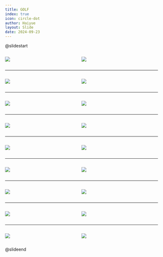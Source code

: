 ```yaml
---
title: GOLF
index: true
icon: circle-dot
author: Haiyue
layout: Slide
date: 2024-09-23
---
```

 
@slidestart

<div style="display:flex">
<div style="flex:1">

![](https://raw.githubusercontent.com/yclord/reading/refs/heads/master/english/Level-R/GOLF/001.webp)
</div>
<div style="flex:1">

![](https://raw.githubusercontent.com/yclord/reading/refs/heads/master/english/Level-R/GOLF/002.webp)
</div>
</div>

---

<div style="display:flex">
<div style="flex:1">

![](https://raw.githubusercontent.com/yclord/reading/refs/heads/master/english/Level-R/GOLF/003.webp)
</div>
<div style="flex:1">

![](https://raw.githubusercontent.com/yclord/reading/refs/heads/master/english/Level-R/GOLF/004.webp)
</div>
</div>

---

<div style="display:flex">
<div style="flex:1">

![](https://raw.githubusercontent.com/yclord/reading/refs/heads/master/english/Level-R/GOLF/005.webp)
</div>
<div style="flex:1">

![](https://raw.githubusercontent.com/yclord/reading/refs/heads/master/english/Level-R/GOLF/006.webp)
</div>
</div>

---

<div style="display:flex">
<div style="flex:1">

![](https://raw.githubusercontent.com/yclord/reading/refs/heads/master/english/Level-R/GOLF/007.webp)
</div>
<div style="flex:1">

![](https://raw.githubusercontent.com/yclord/reading/refs/heads/master/english/Level-R/GOLF/008.webp)
</div>
</div>

---

<div style="display:flex">
<div style="flex:1">

![](https://raw.githubusercontent.com/yclord/reading/refs/heads/master/english/Level-R/GOLF/009.webp)
</div>
<div style="flex:1">

![](https://raw.githubusercontent.com/yclord/reading/refs/heads/master/english/Level-R/GOLF/010.webp)
</div>
</div>

---

<div style="display:flex">
<div style="flex:1">

![](https://raw.githubusercontent.com/yclord/reading/refs/heads/master/english/Level-R/GOLF/011.webp)
</div>
<div style="flex:1">

![](https://raw.githubusercontent.com/yclord/reading/refs/heads/master/english/Level-R/GOLF/012.webp)
</div>
</div>

---

<div style="display:flex">
<div style="flex:1">

![](https://raw.githubusercontent.com/yclord/reading/refs/heads/master/english/Level-R/GOLF/013.webp)
</div>
<div style="flex:1">

![](https://raw.githubusercontent.com/yclord/reading/refs/heads/master/english/Level-R/GOLF/014.webp)
</div>
</div>

---

<div style="display:flex">
<div style="flex:1">

![](https://raw.githubusercontent.com/yclord/reading/refs/heads/master/english/Level-R/GOLF/015.webp)
</div>
<div style="flex:1">

![](https://raw.githubusercontent.com/yclord/reading/refs/heads/master/english/Level-R/GOLF/016.webp)
</div>
</div>

---

<div style="display:flex">
<div style="flex:1">

![](https://raw.githubusercontent.com/yclord/reading/refs/heads/master/english/Level-R/GOLF/017.webp)
</div>
<div style="flex:1">

![](https://raw.githubusercontent.com/yclord/reading/refs/heads/master/english/Level-R/GOLF/018.webp)
</div>
</div>

@slideend